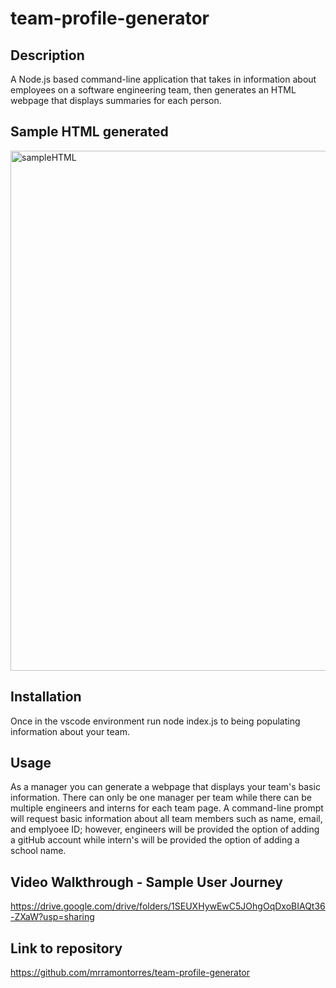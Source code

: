 # team-profile-generator

## Description
A  Node.js based command-line application that takes in information about employees on a software engineering team, then generates an HTML webpage that displays summaries for each person.


## Sample HTML generated
<img width="832" alt="sampleHTML" src="https://user-images.githubusercontent.com/2013291/106315644-68b37900-6220-11eb-9fe4-6b8b2255aa8f.png">

## Installation
Once in the vscode environment run node index.js to being populating information about your team.

## Usage
As a manager you can generate a webpage that displays your team's basic information. There can only be one manager per team while there can be multiple engineers and interns for each team page. A command-line prompt will request basic information about all team members such as name, email, and emplyoee ID; however, engineers will be provided the option of adding a gitHub account while intern's will be provided the option of adding a school name.

## Video Walkthrough - Sample User Journey
https://drive.google.com/drive/folders/1SEUXHywEwC5JOhgOqDxoBIAQt36-ZXaW?usp=sharing

## Link to repository
https://github.com/mrramontorres/team-profile-generator

